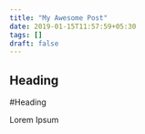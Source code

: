 ```yaml
---
title: "My Awesome Post"
date: 2019-01-15T11:57:59+05:30
tags: []
draft: false
---
```


## Heading

#Heading

Lorem Ipsum

<!--more-->

